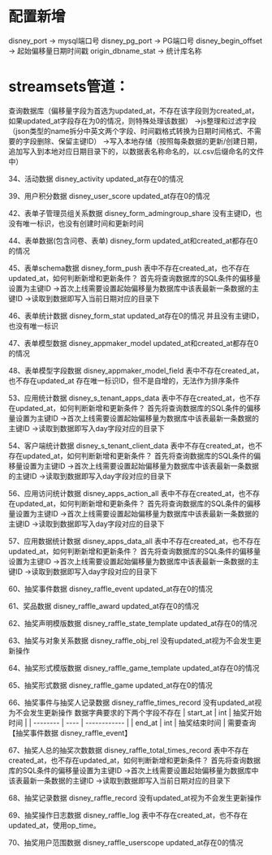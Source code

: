 # 配置新增
disney_port -> mysql端口号
disney_pg_port -> PG端口号
disney_begin_offset -> 起始偏移量日期时间戳
origin_dbname_stat -> 统计库名称



# streamsets管道：
查询数据库（偏移量字段为首选为updated_at，不存在该字段则为created_at，如果updated_at字段存在为0的情况，则特殊处理该数据）
->js整理和过滤字段（json类型的name拆分中英文两个字段、时间戳格式转换为日期时间格式、不需要的字段删除、保留主键ID）
->写入本地存储（按照每条数据的更新/创建日期，追加写入到本地对应日期目录下的，以数据表名称命名的，以.csv后缀命名的文件中）



34、活动数据 disney_activity
updated_at存在0的情况


39、用户积分数据 disney_user_score
updated_at存在0的情况


42、表单子管理员组关系数据 disney_form_admingroup_share
没有主键ID，也没有唯一标识，也没有创建时间和更新时间

44、表单数据(包含问卷、表单)  disney_form
updated_at和created_at都存在0的情况


45、表单schema数据  disney_form_push
表中不存在created_at，也不存在updated_at，如何判断新增和更新条件？
首先将查询数据库的SQL条件的偏移量设置为主键ID
->首次上线需要设置起始偏移量为数据库中该表最新一条数据的主键ID
->读取到数据即写入当前日期对应的目录下

46、表单统计数据 disney_form_stat
updated_at存在0的情况
并且没有主键ID，也没有唯一标识




47、表单模型数据 disney_appmaker_model
updated_at和created_at都存在0的情况

48、表单模型字段数据 disney_appmaker_model_field
表中不存在created_at，也不存在updated_at
存在唯一标识ID，但不是自增的，无法作为排序条件


53、应用统计数据 disney_s_tenant_apps_data
表中不存在created_at，也不存在updated_at，如何判断新增和更新条件？
首先将查询数据库的SQL条件的偏移量设置为主键ID
->首次上线需要设置起始偏移量为数据库中该表最新一条数据的主键ID
->读取到数据即写入day字段对应的目录下

54、客户端统计数据 disney_s_tenant_client_data
表中不存在created_at，也不存在updated_at，如何判断新增和更新条件？
首先将查询数据库的SQL条件的偏移量设置为主键ID
->首次上线需要设置起始偏移量为数据库中该表最新一条数据的主键ID
->读取到数据即写入day字段对应的目录下

56、应用访问统计数据 disney_apps_action_all
表中不存在created_at，也不存在updated_at，如何判断新增和更新条件？
首先将查询数据库的SQL条件的偏移量设置为主键ID
->首次上线需要设置起始偏移量为数据库中该表最新一条数据的主键ID
->读取到数据即写入day字段对应的目录下

57、应用数据统计数据 disney_apps_data_all
表中不存在created_at，也不存在updated_at，如何判断新增和更新条件？
首先将查询数据库的SQL条件的偏移量设置为主键ID
->首次上线需要设置起始偏移量为数据库中该表最新一条数据的主键ID
->读取到数据即写入day字段对应的目录下

60、抽奖事件数据 disney_raffle_event
updated_at存在0的情况

61、奖品数据 disney_raffle_award
updated_at存在0的情况

62、抽奖声明模版数据 disney_raffle_state_template
updated_at存在0的情况

63、抽奖与对象关系数据 disney_raffle_obj_rel
没有updated_at视为不会发生更新操作

64、抽奖形式模版数据 disney_raffle_game_template
updated_at存在0的情况

65、抽奖形式数据 disney_raffle_game
updated_at存在0的情况

66、抽奖事件与抽奖人记录数据 disney_raffle_times_record
没有updated_at视为不会发生更新操作
数据字典要求的下两个字段不存在
| start_at | int  | 抽奖开始时间 |
| -------- | ---- | ------------ |
| end_at   | int  | 抽奖结束时间 |
需要查询【抽奖事件数据 disney_raffle_event】

67、抽奖人总的抽奖次数数据 disney_raffle_total_times_record
表中不存在created_at，也不存在updated_at，如何判断新增和更新条件？
首先将查询数据库的SQL条件的偏移量设置为主键ID
->首次上线需要设置起始偏移量为数据库中该表最新一条数据的主键ID
->读取到数据即写入当前日期对应的目录下

68、抽奖记录数据 disney_raffle_record
没有updated_at视为不会发生更新操作

69、抽奖操作日志数据 disney_raffle_log
表中不存在created_at，也不存在updated_at，使用op_time。

70、抽奖用户范围数据 disney_raffle_userscope
updated_at存在0的情况








